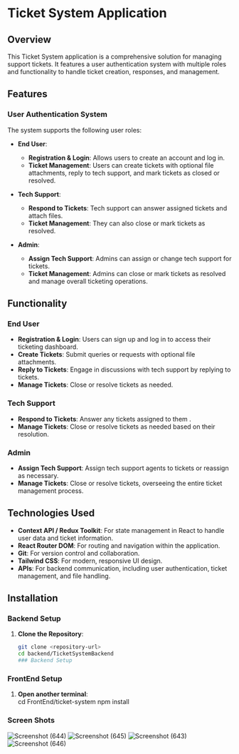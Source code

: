 # Ticket System Application

## Overview

This Ticket System application is a comprehensive solution for managing support tickets. It features a user authentication system with multiple roles and functionality to handle ticket creation, responses, and management.

## Features

### User Authentication System

The system supports the following user roles:

- **End User**:
  - **Registration & Login**: Allows users to create an account and log in.
  - **Ticket Management**: Users can create tickets with optional file attachments, reply to tech support, and mark tickets as closed or resolved.

- **Tech Support**:
  - **Respond to Tickets**: Tech support can answer assigned tickets and attach files.
  - **Ticket Management**: They can also close or mark tickets as resolved.

- **Admin**:
  - **Assign Tech Support**: Admins can assign or change tech support for tickets.
  - **Ticket Management**: Admins can close or mark tickets as resolved and manage overall ticketing operations.

## Functionality

### End User

- **Registration & Login**: Users can sign up and log in to access their ticketing dashboard.
- **Create Tickets**: Submit queries or requests with optional file attachments.
- **Reply to Tickets**: Engage in discussions with tech support by replying to tickets.
- **Manage Tickets**: Close or resolve tickets as needed.

### Tech Support

- **Respond to Tickets**: Answer any tickets assigned to them .
- **Manage Tickets**: Close or resolve tickets as needed based on their resolution.

### Admin

- **Assign Tech Support**: Assign tech support agents to tickets or reassign as necessary.
- **Manage Tickets**: Close or resolve tickets, overseeing the entire ticket management process.

## Technologies Used

- **Context API / Redux Toolkit**: For state management in React to handle user data and ticket information.
- **React Router DOM**: For routing and navigation within the application.
- **Git**: For version control and collaboration.
- **Tailwind CSS**: For modern, responsive UI design.
- **APIs**: For backend communication, including user authentication, ticket management, and file handling.

## Installation

### Backend Setup

1. **Clone the Repository**:
   ```bash
   git clone <repository-url>
   cd backend/TicketSystemBackend
   ### Backend Setup
### FrontEnd Setup
1. **Open another terminal**:   
cd FrontEnd/ticket-system
npm install

### Screen Shots
![Screenshot (644)](https://github.com/user-attachments/assets/9006f5bf-442e-41f9-8ae5-0690c463783a)
![Screenshot (645)](https://github.com/user-attachments/assets/89a94ced-8067-4923-96c7-e07f13e592f2)
![Screenshot (643)](https://github.com/user-attachments/assets/e0deed61-5807-4c65-872e-182b2a917a41)
![Screenshot (646)](https://github.com/user-attachments/assets/99cc773f-2860-4407-9003-77596f7b39e8)




